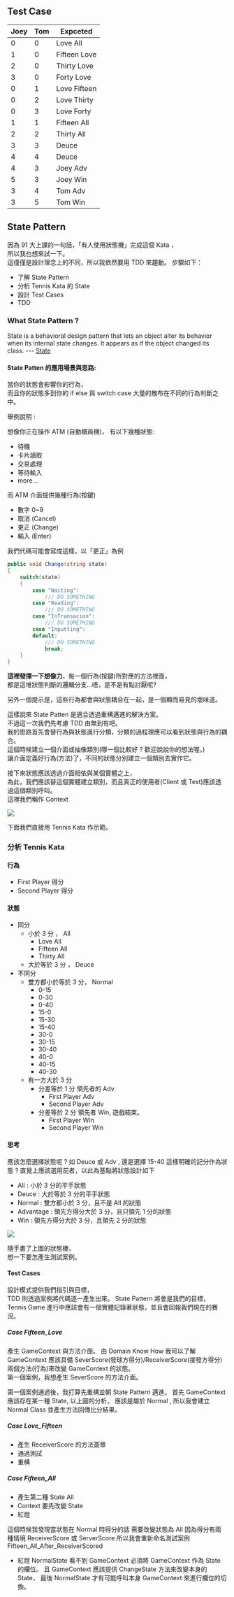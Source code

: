 ﻿

## Test Case

| Joey     | Tom | Expceted |
| -------- | -------- | -------- |
| 0     | 0     | Love All     |
| 1     | 0     | Fifteen Love     |
| 2     | 0     | Thirty Love     |
| 3     | 0     | Forty Love     |
| 0     | 1     | Love Fifteen    |
| 0     | 2     | Love Thirty    |
| 0     | 3     | Love Forty    |
| 1     | 1     | Fifteen All     |
| 2     | 2     | Thirty All     |
| 3     | 3     | Deuce        |
| 4     | 4     | Deuce        |
| 4     | 3     | Joey Adv     |
| 5     | 3     | Joey Win     |
| 3     | 4     | Tom Adv     |
| 3     | 5     | Tom Win     |

## State Pattern

因為 91 大上課的一句話，「有人使用狀態機」完成這個 Kata ，  
所以我也想來試一下。  
這僅僅是設計理念上的不同，所以我依然要用 TDD 來趨動。 
步驟如下：
- 了解 State Pattern 
- 分析 Tennis Kata 的 State
- 設計 Test Cases
- TDD

### What State Pattern ?
   
State is a behavioral design pattern that lets an object alter its behavior when its internal state changes. 
It appears as if the object changed its class.
--- [State](https://refactoring.guru/design-patterns/state)

#### State Patten 的應用場景與思路:

當你的狀態會影響你的行為，  
而且你的狀態多到你的 if else 與 switch case 大量的散布在不同的行為判斷之中。

舉例說明 : 

想像你正在操作 ATM (自動櫃員機)，
有以下幾種狀態:

- 待機
- 卡片讀取
- 交易處理
- 等待輸入
- more…

而 ATM 介面提供幾種行為(按鍵)

- 數字 0~9
- 取消 (Cancel)
- 更正 (Change)
- 輸入 (Enter)

我們代碼可能會寫成這樣，以「更正」為例

```c#
public void Change(string state)
{
    switch(state)
    {
        case "Waiting":
            /// DO SOMETHING
        case "Reading":
            /// DO SOMETHING
        case "InTransacion":
            /// DO SOMETHING
        case "Inputting":
        default: 
            /// DO SOMETHING
            break;    
    }
}
```

**這裡發揮一下想像力**，每一個行為(按鍵)所對應的方法裡面，  
都是這堆狀態判斷的邏輯分支…唔，是不是有點討厭呢?  

另外一個提示是，這些行為都會與狀態耦合在一起，是一個顯而易見的壞味道。  

 
這樣說來 State Patten 是適合透過重構邁進的解決方案。  
不過這一次我們先考慮 TDD 由無到有吧。  
我的思路首先會替行為與狀態進行分類，分類的過程理應可以看到狀態與行為的耦合。  
這個時候建立一個介面或抽像類別(哪一個比較好 ? 歡迎說說你的想法喔。)  
讓介面定義好行為(方法)了，不同的狀態分別建立一個類別去實作它。

接下來狀態應該透過介面相依與某個實體之上，  
為此，我們應該替這個實體建立類別，而且真正的使用者(Client 或 Test)應該透過這個類別呼叫。  
這裡我們稱作 Context

![](https://imgur.com/vHLzkjB.png)

下面我們直接用 Tennis Kata 作示範。

### 分析 Tennis Kata 

#### 行為

- First Player 得分
- Second Player 得分

#### 狀態

- 同分
    - 小於 3 分 ， All
        - Love All
        - Fifteen All
        - Thirty All
    - 大於等於 3 分 ， Deuce        
- 不同分
    - 雙方都小於等於 3 分， Normal
        - 0-15
        - 0-30
        - 0-40 
        - 15-0
        - 15-30
        - 15-40
        - 30-0
        - 30-15
        - 30-40
        - 40-0
        - 40-15
        - 40-30
    - 有一方大於 3 分
        - 分差等於 1 分 領先者的 Adv
            - First Player Adv
            - Second Player Adv
        - 分差等於 2 分 領先者 Win, 遊戲結束。
            - First Player Win
            - Second Player Win
            
#### 思考           

應該怎麼選擇狀態呢 ? 如 Deuce 或 Adv , 還是選擇 15-40 這樣明確的記分作為狀態 ? 
直覺上應該選用前者，以此為基點將狀態設計如下
- All : 小於 3 分的平手狀態
- Deuce : 大於等於 3 分的平手狀態
- Normal : 雙方都小於 3 分，且不是 All 的狀態
- Advantage : 領先方得分大於 3 分，且只領先 1 分的狀態
- Win : 領先方得分大於 3 分，且領先 2 分的狀態

![](https://imgur.com/jDUiYE8.jpg)
<hidden value='https://i.imgur.com/YNx92Hp.jpg' />

隨手畫了上圖的狀態機，  
想一下要怎產生測試案例。

#### Test Cases

設計模式提供我們指引與目標，  
TDD 則透過案例將代碼逐一產生出來。
State Pattern 將會是我們的目標，
Tennis Game 進行中應該會有一個實體記錄著狀態，並且會回報我們現在的賽況。

##### Case Fifteen_Love
產生 GameContext 與方法介面。
由 Domain Know How 我可以了解
GameContext 應該具備 SeverScore(發球方得分)/ReceiverScore(接發方得分) 兩個方法(行為)來改變 GameContext 的狀態。  
第一個案例，我想產生 SeverScore 的方法介面。

第一個案例通過後，我打算先重構並朝 State Pattern 邁進。
首先 GameContext 應該存在某一種 State, 以上圖的分析，
應該是屬於 Normal , 所以我會建立 Normal Class 並產生方法回傳比分結果。

##### Case Love_Fifteen 
- 產生 ReceiverScore 的方法簽章
- 通過測試
- 重構

##### Case Fifteen_All
- 產生第二種 State All
- Context 要先改變 State 
- 紅燈 

這個時候我發現當狀態在 Normal 時得分的話 需要改變狀態為 All
因為得分有兩種情境 ReceiverScore 或 ServerScore 所以我會重新命名測試案例
Fifteen_All_After_ReceiverScored
- 紅燈
NormalState 看不到 GameContext 必須將 GameContext 作為 State 的欄位。
且 GameContext 應該提供 ChangeState 方法來改變本身的 State， 
最後 NormalState 才有可能呼叫本身 GameContext 來進行欄位的切換。
